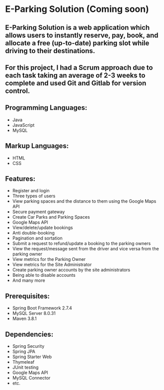 # E-Parking Solution (Coming soon)

## E-Parking Solution is a web application which allows users to instantly reserve, pay, book, and allocate a free (up-to-date) parking slot while driving to their destinations.

## For this project, I had a Scrum approach due to each task taking an average of 2-3 weeks to complete and used Git and Gitlab for version control.


## Programming Languages: 
* Java
* JavaScript
* MySQL

## Markup Languages: 
* HTML  
* CSS

## Features: 
* Register and login 
* Three types of users 
* View parking spaces and the distance to them using the Google Maps API
* Secure payment gateway 
* Create Car Parks and Parking Spaces 
* Google Maps API 
* View/delete/update bookings
* Anti double-booking
* Pagination and sortation
* Submit a request to refund/update a booking to the parking owners  
* View the request/message sent from the driver and vice versa from the parking owner
* View metrics for the Parking Owner
* View metrics for the Site Administrator
* Create parking owner accounts by the site administrators 
* Being able to disable accounts 
* And many more


## Prerequisites: 
* Spring Boot Framework 2.7.4 
* MySQL Server 8.0.31 
* Maven 3.8.1

## Dependencies: 
* Spring Security 
* Spring JPA 
* Spring Starter Web 
* Thymeleaf 
* JUnit testing
* Google Maps API
* MySQL Connector 
* etc.
